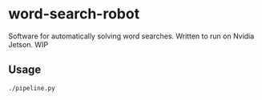 # word-search-robot
Software for automatically solving word searches. 
Written to run on Nvidia Jetson. 
WIP


## Usage
`./pipeline.py`
